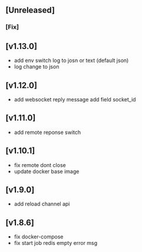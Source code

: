 ## [Unreleased]


### [Fix]

## [v1.13.0]

- add env switch log to josn or text (default json)
- log change to json


## [v1.12.0]

- add websocket reply message add field socket_id


## [v1.11.0]

- add remote reponse switch

## [v1.10.1]

- fix remote dont close
- update docker base image



## [v1.9.0]

- add reload channel api

## [v1.8.6]

- fix docker-compose
- fix start job redis empty error msg

